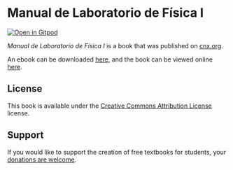 # Manual de Laboratorio de Física I

[![Open in Gitpod](https://gitpod.io/button/open-in-gitpod.svg)](https://gitpod.io/from-referrer/)

_Manual de Laboratorio de Física I_ is a book that was published on [cnx.org](https://cnx.org/).

An ebook can be downloaded [here](https://github.com/cnx-user-books/cnxbook-manual-de-laboratorio-de-fisica-i/releases/latest), and the book can be viewed online [here](https://github.com/cnx-user-books/cnxbook-manual-de-laboratorio-de-fisica-i/releases/latest).

## License
This book is available under the [Creative Commons Attribution License](./LICENSE) license.

## Support
If you would like to support the creation of free textbooks for students, your [donations are welcome](https://riceconnect.rice.edu/donation/support-openstax-banner).
